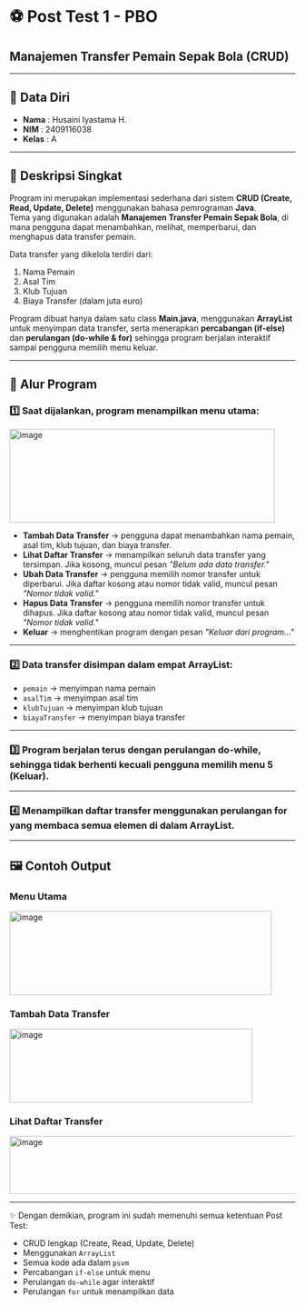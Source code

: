 # ⚽ Post Test 1 - PBO  
## Manajemen Transfer Pemain Sepak Bola (CRUD)

---

## 👤 Data Diri  
- **Nama** : Husaini Iyastama H. 
- **NIM** : 2409116038  
- **Kelas** : A  

---

## 📖 Deskripsi Singkat  
Program ini merupakan implementasi sederhana dari sistem **CRUD (Create, Read, Update, Delete)** menggunakan bahasa pemrograman **Java**.  
Tema yang digunakan adalah **Manajemen Transfer Pemain Sepak Bola**, di mana pengguna dapat menambahkan, melihat, memperbarui, dan menghapus data transfer pemain.

Data transfer yang dikelola terdiri dari:
1. Nama Pemain  
2. Asal Tim  
3. Klub Tujuan  
4. Biaya Transfer (dalam juta euro)  

Program dibuat hanya dalam satu class **Main.java**, menggunakan **ArrayList** untuk menyimpan data transfer, serta menerapkan **percabangan (if-else)** dan **perulangan (do-while & for)** sehingga program berjalan interaktif sampai pengguna memilih menu keluar.

---

## 🔄 Alur Program  

### 1️⃣ Saat dijalankan, program menampilkan menu utama:
<img width="467" height="165" alt="image" src="https://github.com/user-attachments/assets/6bd717e0-1d5d-422c-9c54-2ec6b6e69f5b" />


- **Tambah Data Transfer** → pengguna dapat menambahkan nama pemain, asal tim, klub tujuan, dan biaya transfer.  
- **Lihat Daftar Transfer** → menampilkan seluruh data transfer yang tersimpan. Jika kosong, muncul pesan *"Belum ada data transfer."*  
- **Ubah Data Transfer** → pengguna memilih nomor transfer untuk diperbarui. Jika daftar kosong atau nomor tidak valid, muncul pesan *"Nomor tidak valid."*  
- **Hapus Data Transfer** → pengguna memilih nomor transfer untuk dihapus. Jika daftar kosong atau nomor tidak valid, muncul pesan *"Nomor tidak valid."*  
- **Keluar** → menghentikan program dengan pesan *"Keluar dari program..."*  

---

### 2️⃣ Data transfer disimpan dalam **empat ArrayList**:
- `pemain` → menyimpan nama pemain  
- `asalTim` → menyimpan asal tim  
- `klubTujuan` → menyimpan klub tujuan  
- `biayaTransfer` → menyimpan biaya transfer  

---

### 3️⃣ Program berjalan terus dengan perulangan **do-while**, sehingga tidak berhenti kecuali pengguna memilih menu **5 (Keluar)**.  

---

### 4️⃣ Menampilkan daftar transfer menggunakan perulangan **for** yang membaca semua elemen di dalam ArrayList.  

---

## 🖼️ Contoh Output  

### Menu Utama  

<img width="462" height="148" alt="image" src="https://github.com/user-attachments/assets/9db6dd9e-2835-436b-9392-440ada7689dd" />

### Tambah Data Transfer  

<img width="428" height="130" alt="image" src="https://github.com/user-attachments/assets/5b1558c5-4748-4889-b0c7-a84f27fe9a14" />

### Lihat Daftar Transfer  

<img width="522" height="102" alt="image" src="https://github.com/user-attachments/assets/f745350d-5836-41fe-9f93-aa70544e3c22" />

---

✨ Dengan demikian, program ini sudah memenuhi semua ketentuan Post Test:  
- CRUD lengkap (Create, Read, Update, Delete)  
- Menggunakan `ArrayList`  
- Semua kode ada dalam `psvm`  
- Percabangan `if-else` untuk menu  
- Perulangan `do-while` agar interaktif  
- Perulangan `for` untuk menampilkan data  








